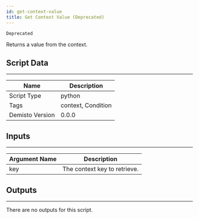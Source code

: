 ```yaml
---
id: get-context-value
title: Get Context Value (Deprecated)
---
```


`Deprecated`

Returns a value from the context.

## Script Data
---

| **Name** | **Description** |
| --- | --- |
| Script Type | python |
| Tags | context, Condition |
| Demisto Version | 0.0.0 |

## Inputs
---

| **Argument Name** | **Description** |
| --- | --- |
| key | The context key to retrieve.   |

## Outputs
---
There are no outputs for this script.
